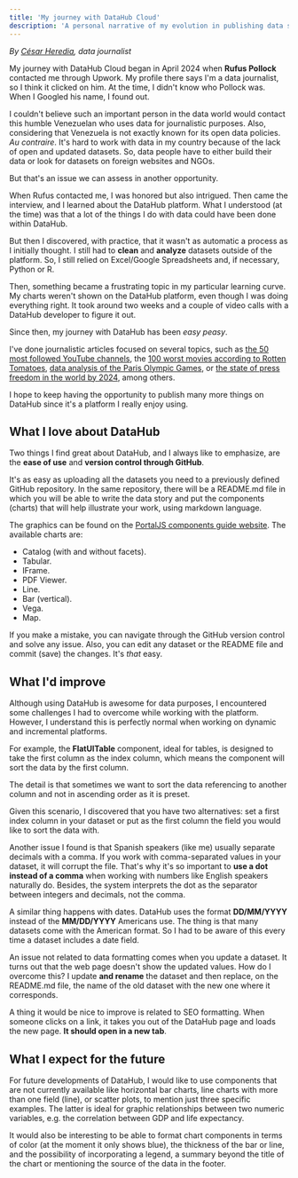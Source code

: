 ```yaml
---
title: 'My journey with DataHub Cloud'
description: 'A personal narrative of my evolution in publishing data stories on this innovative platform'
---
```


*By [César Heredia](https://x.com/cahered), data journalist*

My journey with DataHub Cloud began in April 2024 when **Rufus Pollock** contacted me through Upwork. My profile there says I'm a data journalist, so I think it clicked on him. At the time, I didn't know who Pollock was. When I Googled his name, I found out. 

I couldn't believe such an important person in the data world would contact this humble Venezuelan who uses data for journalistic purposes. Also, considering that Venezuela is not exactly known for its open data policies. *Au contraire*. It's hard to work with data in my country because of the lack of open and updated datasets. So, data people have to either build their data or look for datasets on foreign websites and NGOs.

But that's an issue we can assess in another opportunity.

When Rufus contacted me, I was honored but also intrigued. Then came the interview, and I learned about the DataHub platform. What I understood (at the time) was that a lot of the things I do with data could have been done within DataHub.

But then I discovered, with practice, that it wasn't as automatic a process as I initially thought. I still had to **clean** and **analyze** datasets outside of the platform. So, I still relied on Excel/Google Spreadsheets and, if necessary, Python or R.

Then, something became a frustrating topic in my particular learning curve. My charts weren't shown on the DataHub platform, even though I was doing everything right. It took around two weeks and a couple of video calls with a DataHub developer to figure it out.

Since then, my journey with DataHub has been *easy peasy*. 

I've done journalistic articles focused on several topics, such as [the 50 most followed YouTube channels](https://datahub.io/@cheredia19/50-yt-channels-most-subscribers), the [100 worst movies according to Rotten Tomatoes](https://datahub.io/@cheredia19/100-worst-movies-all-time-by-rt), [data analysis of the Paris Olympic Games](https://datahub.io/@cheredia19/paris-2024-osg-athletes), or [the state of press freedom in the world by 2024](https://datahub.io/@cheredia19/press-freedom-2024), among others.

I hope to keep having the opportunity to publish many more things on DataHub since it's a platform I really enjoy using.

## What I love about DataHub

Two things I find great about DataHub, and I always like to emphasize, are the **ease of use** and **version control through GitHub**.

It's as easy as uploading all the datasets you need to a previously defined GitHub repository. In the same repository, there will be a README.md file in which you will be able to write the data story and put the components (charts) that will help illustrate your work, using markdown language.

The graphics can be found on the [PortalJS components guide website](https://storybook.portaljs.org/?path=/docs/components-introduction--docs). The available charts are:
 
- Catalog (with and without facets).
- Tabular.
- IFrame.
- PDF Viewer.
- Line.
- Bar (vertical).
- Vega.
- Map.

If you make a mistake, you can navigate through the GitHub version control and solve any issue. Also, you can edit any dataset or the README file and commit (save) the changes. It's *that* easy.

## What I'd improve

Although using DataHub is awesome for data purposes, I encountered some challenges I had to overcome while working with the platform. However, I understand this is perfectly normal when working on dynamic and incremental platforms.

For example, the **FlatUITable** component, ideal for tables, is designed to take the first column as the index column, which means the component will sort the data by the first column.

The detail is that sometimes we want to sort the data referencing to another column and not in ascending order as it is preset.

Given this scenario, I discovered that you have two alternatives: set a first index column in your dataset or put as the first column the field you would like to sort the data with.

Another issue I found is that Spanish speakers (like me) usually separate decimals with a comma. If you work with comma-separated values in your dataset, it will corrupt the file. That's why it's so important to **use a dot instead of a comma** when working with numbers like English speakers naturally do. Besides, the system interprets the dot as the separator between integers and decimals, not the comma.

A similar thing happens with dates. DataHub uses the format **DD/MM/YYYY** instead of the **MM/DD/YYYY** Americans use. The thing is that many datasets come with the American format. So I had to be aware of this every time a dataset includes a date field.

An issue not related to data formatting comes when you update a dataset. It turns out that the web page doesn't show the updated values. How do I overcome this? I update **and rename** the dataset and then replace, on the README.md file, the name of the old dataset with the new one where it corresponds.

A thing it would be nice to improve is related to SEO formatting. When someone clicks on a link, it takes you out of the DataHub page and loads the new page. **It should open in a new tab**.

## What I expect for the future

For future developments of DataHub, I would like to use components that are not currently available like horizontal bar charts, line charts with more than one field (line), or scatter plots, to mention just three specific examples. The latter is ideal for graphic relationships between two numeric variables, e.g. the correlation between GDP and life expectancy.

It would also be interesting to be able to format chart components in terms of color (at the moment it only shows blue), the thickness of the bar or line, and the possibility of incorporating a legend, a summary beyond the title of the chart or mentioning the source of the data in the footer.
